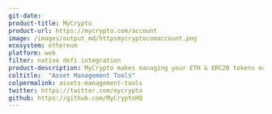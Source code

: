 ```yaml
---
git-date:
product-title: MyCrypto
product-url: https://mycrypto.com/account
image: /images/output_md/httpsmycryptocomaccount.png
ecosystem: ethereum
platform: web
filter: native defi integration
product-description: MyCrypto makes managing your ETH & ERC20 tokens easy. Use MyCrypto to create wallets, buy crypto, manage your assets, and interact with the blockchain. [Interview with MyCrypto](/mycrypto).
coltitle:  "Asset Management Tools"
colpermalink: assets-management-tools
twitter: https://twitter.com/mycrypto
github: https://github.com/MyCryptoHQ
---
```

